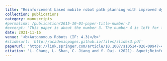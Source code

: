 ```yaml
---
title: "Reinforcement based mobile robot path planning with improved dynamic window approach in unknown environment"
collection: publications
category: manuscripts
#permalink: /publication/2015-10-01-paper-title-number-3
#excerpt: 'This paper is about the number 3. The number 4 is left for future work.'
date: 2021-11-16
venue: '<b>Autonomous Robots (IF: 4.3)</b>'
#slidesurl: 'http://academicpages.github.io/files/slides3.pdf'
paperurl: 'https://link.springer.com/article/10.1007/s10514-020-09947-4'
citation: 'L. Chang, L. Shan, C. Jiang and Y. Dai. (2021). &quot;Reinforcement based mobile robot path planning with improved dynamic window approach in unknown environment.&quot; <i>Autonomous Robots</i>. 45. pp 51-76.'
---
```

